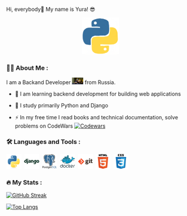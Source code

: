 Hi, everybody👋 My name is Yura!  😎


<div id="header" align="center">
  <img src="giphy.gif" width="100"/>
</div>


### :man_technologist: About Me :

I am a Backand Developer  <img src="giphy (1).gif" width="30">  from Russia.

- :telescope: I am learning backend development for building web applications

- :seedling: I study primarily Python and Django

- :zap: In my free time I read books and technical documentation, solve problems on CodeWars [![Codewars](https://www.codewars.com/users/Royal-Aver/badges/micro)](https://www.codewars.com/users/Royal-Aver)


### :hammer_and_wrench: Languages and Tools :

<div>
  <img src="https://github.com/devicons/devicon/blob/master/icons/python/python-original.svg" title="Python" alt="Python" width="40" height="40"/>&nbsp;
  <img src="https://github.com/devicons/devicon/blob/master/icons/django/django-plain-wordmark.svg" title="React" alt="React" width="40" height="40"/>&nbsp;
  <img src="https://github.com/devicons/devicon/blob/master/icons/postgresql/postgresql-original-wordmark.svg" title="Spring" alt="Spring" width="40" height="40"/>&nbsp;
  <img src="https://github.com/devicons/devicon/blob/master/icons/docker/docker-original-wordmark.svg" title="Material UI" alt="Material UI" width="40" height="40"/>&nbsp;
  <img src="https://github.com/devicons/devicon/blob/master/icons/git/git-original-wordmark.svg" title="Flutter" alt="Flutter" width="40" height="40"/>&nbsp;
  <img src="https://github.com/devicons/devicon/blob/master/icons/html5/html5-original-wordmark.svg" title="Redux" alt="Redux " width="40" height="40"/>&nbsp;
  <img src="https://github.com/devicons/devicon/blob/master/icons/css3/css3-original-wordmark.svg"  title="CSS3" alt="CSS" width="40" height="40"/>&nbsp;
</div>


### :fire: My Stats :
[![GitHub Streak](http://github-readme-streak-stats.herokuapp.com?user=Royal-Aver&theme=dark&background=000000)](https://git.io/streak-stats)

[![Top Langs](https://github-readme-stats.vercel.app/api/top-langs/?username=Royal-Aver&layout=compact&theme=vision-friendly-dark)](https://github.com/anuraghazra/github-readme-stats)
